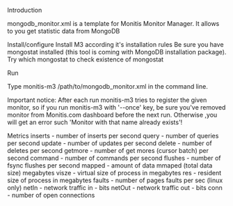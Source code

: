 Introduction

mongodb_monitor.xml is a template for Monitis Monitor Manager. 
It allows to you get statistic data from MongoDB

Install/configure
Install M3 according it's installation rules
Be sure you have mongostat installed (this tool is coming with MongoDB installation package).
Try which mongostat to check existence of mongostat

Run

Type monitis-m3 /path/to/mongodb_monitor.xml<Return> in the command line.

Important notice: After each run monitis-m3 tries to register the given monitor, so if you run monitis-m3 with '--once' key, be sure you've removed 
monitor from Monitis.com dashboard before the next run.
Otherwise ,you will get an error such 'Monitor with that name already exists'!

Metrics
   inserts      - number of inserts per second
   query        - number of queries per second
   update       - number of updates per second
   delete       - number of deletes per second
   getmore      - number of get mores (cursor batch) per second
   command      - number of commands per second
   flushes      - number of fsync flushes per second
   mapped       - amount of data mmaped (total data size) megabytes
   visze        - virtual size of process in megabytes
   res          - resident size of process in megabytes
   faults       - number of pages faults per sec (linux only)
   netIn        - network traffic in - bits
   netOut       - network traffic out - bits
   conn         - number of open connections
